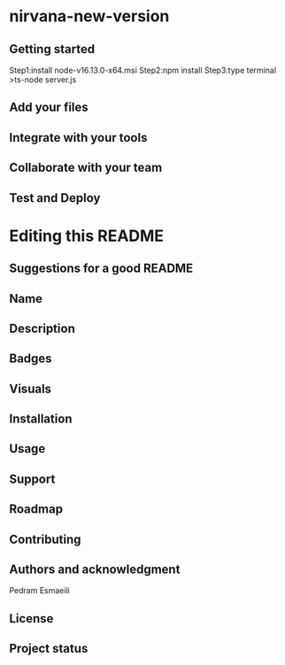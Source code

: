# nirvana-new-version

## Getting started
Step1:install node-v16.13.0-x64.msi
Step2:npm install
Step3:type terminal >ts-node server.js
## Add your files

## Integrate with your tools

## Collaborate with your team

## Test and Deploy

# Editing this README

## Suggestions for a good README

## Name

## Description

## Badges

## Visuals

## Installation

## Usage

## Support

## Roadmap

## Contributing

## Authors and acknowledgment
Pedram Esmaeili

## License

## Project status
